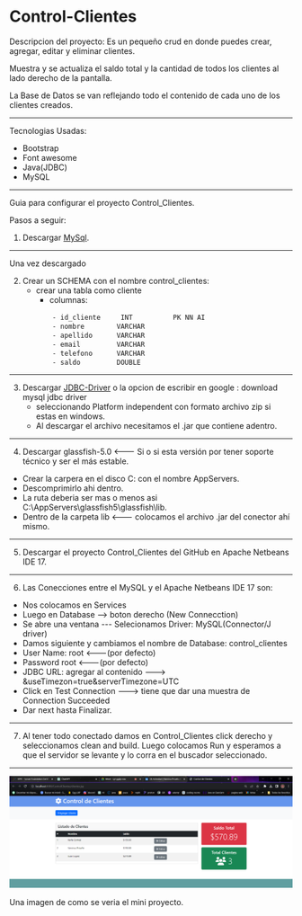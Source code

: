 # Control-Clientes

Descripcion del proyecto:
Es un pequeño crud en donde puedes crear, agregar, editar y eliminar clientes.

Muestra y se actualiza el saldo total y la cantidad de todos los clientes al lado  derecho de la pantalla.

La Base de Datos se van reflejando todo el contenido de cada uno de los clientes creados.

---

Tecnologias Usadas:
 - Bootstrap
 - Font awesome
 - Java(JDBC)
 - MySQL

---

Guia para configurar el proyecto Control_Clientes.

Pasos a seguir:
1)  Descargar [MySql](https://dev.mysql.com/downloads/installer/).

---

Una vez descargado

2) Crear un SCHEMA con el nombre control_clientes:
    - crear una tabla como cliente
        - columnas:
        ```
            - id_cliente     INT          PK NN AI
            - nombre        VARCHAR
            - apellido      VARCHAR
            - email         VARCHAR
            - telefono      VARCHAR
            - saldo         DOUBLE
        ```

---

3) Descargar [JDBC-Driver](https://dev.mysql.com/downloads/connector/j/) 
 o la opcion de escribir en google : download mysql jdbc driver 
    - seleccionando Platform independent con formato archivo zip si estas en windows.
    - Al descargar el archivo necesitamos el .jar que contiene adentro.

---

4) Descargar glassfish-5.0 <--- Si o si esta versión por tener soporte técnico y ser el más estable.
- Crear la carpera en el disco C: con el nombre AppServers.
- Descomprimirlo ahi dentro.
- La ruta deberia ser mas o menos asi C:\AppServers\glassfish5\glassfish\lib.
- Dentro de la carpeta lib <--- colocamos el archivo .jar del conector ahí mismo.

---

5) Descargar el proyecto Control_Clientes del GitHub en Apache Netbeans IDE 17.

---

6) Las Conecciones entre el MySQL y el Apache Netbeans IDE 17 son:
 - Nos colocamos en Services
 - Luego en Database --> boton derecho (New Connecction)
 - Se abre una ventana  --- Selecionamos Driver: MySQL(Connector/J driver) 
 - Damos siguiente y cambiamos el nombre de Database: control_clientes
 - User Name: root <---(por defecto)
 - Password root <---(por defecto)
 - JDBC URL: agregar al contenido ---> &useTimezon=true&serverTimezone=UTC
 - Click en Test Connection ---> tiene que dar una muestra de Connection Succeeded
 - Dar next hasta Finalizar.

---

7) Al tener todo conectado damos en Control_Clientes click derecho y seleccionamos clean and build.
Luego colocamos Run y esperamos a que el servidor se levante y lo corra en el buscador seleccionado. 

---

![Control Clientes](https://github.com/mishka911/Control-Clientes/blob/main/img/control-clientes.png)

Una imagen de como se veria el mini proyecto.
